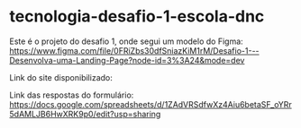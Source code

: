 # tecnologia-desafio-1-escola-dnc
Este é o projeto do desafio 1, onde segui um modelo do Figma: https://www.figma.com/file/0FRiZbs30dfSniazKiM1rM/Desafio-1---Desenvolva-uma-Landing-Page?node-id=3%3A24&mode=dev

Link do site disponibilizado:

Link das respostas do formulário: https://docs.google.com/spreadsheets/d/1ZAdVRSdfwXz4Aiu6betaSF_oYRr5dAMLJB6HwXRK9p0/edit?usp=sharing
